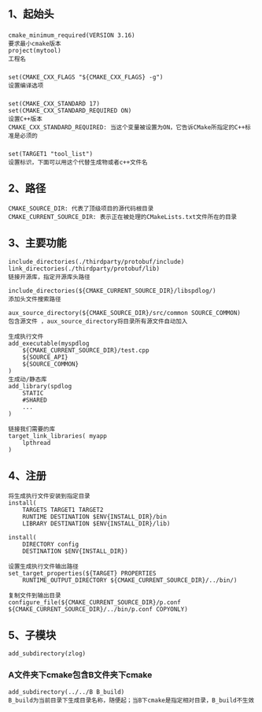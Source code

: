 ## 1、起始头
###
    cmake_minimum_required(VERSION 3.16)
    要求最小cmake版本
    project(mytool)
    工程名
###
    set(CMAKE_CXX_FLAGS "${CMAKE_CXX_FLAGS} -g")
    设置编译选项
###
    set(CMAKE_CXX_STANDARD 17)
    set(CMAKE_CXX_STANDARD_REQUIRED ON)
    设置C++版本
    CMAKE_CXX_STANDARD_REQUIRED: 当这个变量被设置为ON，它告诉CMake所指定的C++标准是必须的
###
    set(TARGET1 "tool_list")
    设置标识，下面可以用这个代替生成物或者c++文件名


## 2、路径
    CMAKE_SOURCE_DIR: 代表了顶级项目的源代码根目录
    CMAKE_CURRENT_SOURCE_DIR: 表示正在被处理的CMakeLists.txt文件所在的目录


## 3、主要功能 
    include_directories(./thirdparty/protobuf/include)
    link_directories(./thirdparty/protobuf/lib)
    链接开源库，指定开源库头路径

    include_directories(${CMAKE_CURRENT_SOURCE_DIR}/libspdlog/)
    添加头文件搜索路径

    aux_source_directory(${CMAKE_SOURCE_DIR}/src/common SOURCE_COMMON) 
    包含源文件 ，aux_source_directory将目录所有源文件自动加入

    生成执行文件
    add_executable(myspdlog 
        ${CMAKE_CURRENT_SOURCE_DIR}/test.cpp
        ${SOURCE_API}
        ${SOURCE_COMMON} 
    ) 
    生成动/静态库
    add_library(spdlog
	    STATIC
        #SHARED
        ...
    )

    链接我们需要的库
    target_link_libraries( myapp 
        lpthread 
    ) 


## 4、注册
    将生成执行文件安装到指定目录
    install(
        TARGETS TARGET1 TARGET2
        RUNTIME DESTINATION $ENV{INSTALL_DIR}/bin
        LIBRARY DESTINATION $ENV{INSTALL_DIR}/lib)

    install(
        DIRECTORY config
        DESTINATION $ENV{INSTALL_DIR})

    设置生成执行文件输出路径
    set_target_properties(${TARGET} PROPERTIES
        RUNTIME_OUTPUT_DIRECTORY ${CMAKE_CURRENT_SOURCE_DIR}/../bin/)

    复制文件到输出目录
    configure_file(${CMAKE_CURRENT_SOURCE_DIR}/p.conf ${CMAKE_CURRENT_SOURCE_DIR}/../bin/p.conf COPYONLY)


## 5、子模块
    add_subdirectory(zlog)


### A文件夹下cmake包含B文件夹下cmake
    add_subdirectory(../../B B_build)
    B_build为当前目录下生成目录名称，随便起；当B下cmake是指定相对目录，B_build不生效